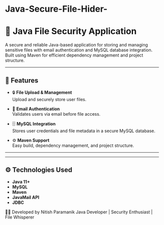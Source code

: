 # Java-Secure-File-Hider-
# 🔐 Java File Security Application

A secure and reliable Java-based application for storing and managing sensitive files with email authentication and MySQL database integration. Built using Maven for efficient dependency management and project structure.

---

## 🚀 Features

- 🔒 **File Upload & Management**  
  Upload and securely store user files.

- 📧 **Email Authentication**  
  Validates users via email before file access.

- 🗄️ **MySQL Integration**  
  Stores user credentials and file metadata in a secure MySQL database.

- ⚙️ **Maven Support**  
  Easy build, dependency management, and project structure.

---

---

## ⚙️ Technologies Used

- **Java 11+**
- **MySQL**
- **Maven**
- **JavaMail API**
- **JDBC**

👨‍💻 Developed by
Nitish Paramanik
Java Developer | Security Enthusiast | File Whisperer

